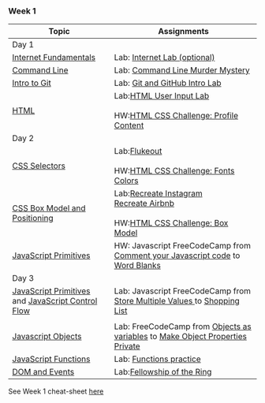 
### Week 1
| Topic                                    | Assignments                              |
| ---------------------------------------- | ---------------------------------------- |
|Day 1 | |
| [Internet Fundamentals][1]         | Lab: [Internet Lab (optional)][1000]     |
| [Command Line][2]                  | Lab: [Command Line Murder Mystery][1001] |
| [Intro to Git][3] | Lab: [Git and GitHub Intro Lab][1026]    |
| [HTML][5] | Lab:[HTML User Input Lab][901]<br><br>HW:[HTML CSS Challenge: Profile Content][1028] |
|Day 2| |
| [CSS Selectors][6]                 | Lab:[Flukeout][1029]<br><br> HW:[HTML CSS Challenge: Fonts Colors][1030]|
| [CSS Box Model and Positioning][9] | Lab:[Recreate Instagram][1023] <br> [Recreate Airbnb][1024] <br><br> HW:[HTML CSS Challenge: Box Model][1031]|
| [JavaScript Primitives][4]       | HW: Javascript FreeCodeCamp from [Comment your Javascript code][1003] to [Word Blanks][1032]|
|Day 3||
| [JavaScript Primitives][4] and [JavaScript Control Flow][7] | Lab: Javascript FreeCodeCamp from [Store Multiple Values ](1003) to [Shopping List][1033]<!-- <br><br>HW:[Javascript Primitives][1034]Javascript FreeCodeCamp from [For Loops][1035] to [Nesting For Loops] [1036]Plan B --> |
|||
| [Javascript Objects][24]              | Lab: FreeCodeCamp from [Objects as variables][1037] to [Make Object Properties Private][1038]|
| [JavaScript Functions][10]               | Lab: [Functions practice][1039] |
| [DOM and Events][11]                     | Lab:[Fellowship of the Ring][1040]|

See Week 1 cheat-sheet [here][23]

<!--
### Week 2
| Topic                                    | Assignments                              |
| ---------------------------------------- | ---------------------------------------- |
| [Callbacks and Iterators][12]            | [Iterators Lab][1011] <br><br> [Iterators with Reddit][1012] |
| [Intro to jQuery][13]                    | [Random Quote Generator][1013] <br><br> [Todo List][1014] |
| [jQuery Plugins][14]                     | [jQuery UI Lab][1015]                    |
| [AJAX][15]                               | [AJAX Doughnuts][1016] <br><br> [Reddit AJAX Slideshow][1017] |
| [Responsive CSS][16]                     |                                          |
| [Bootstrap][17]                          | [Bootstrap Mockups][1018]                |
| [User Stories and Wireframing][18]       | [Wireframing: Build an Idea][1019]       |
| [OOP with Constructors/Prototypes][19] <br><br> [Intro to TDD][20] | [Prototype Body Shop][1020]              |
| [Scopes][21]                             |                                          |
| [JavaScript Inheritance][22]             | [Body Shop 2][1021]                      |

| Projects and Additional Topics |
| ------------------------------ |
| [Tic Tac Toe][1010]            |
| [Project 1][1022]              |
| [Code Review][1025]            |
-->

[1]:  unit-1/03-internet/how-the-internet-works.md
[2]:  unit-1/01-workflow/command-line/01readme.md
[3]:  unit-1/01-workflow/intro-git/readme.md
[4]:  unit-1/02-js-jquery/js-primitives/readme.md
[5]:  unit-1/03-html-css/html-review/readme.md
[6]:  unit-1/03-html-css/css-selectors/readme.md
[7]:  unit-1/02-js-jquery/js-control-flow/readme.md
[9]:  unit-1/03-html-css/css-box-model/readme.md
[10]:  unit-1/02-js-jquery/js-functions/readme.md
[11]:  unit-1/02-js-jquery/js-dom-events/readme.md
[12]:  unit-1/02-js-jquery/js-callbacks-iterators/readme.md
[13]:  unit-1/02-js-jquery/jquery-intro/readme.md
[14]:  unit-1/02-js-jquery/jquery-plugins/readme.md
[15]:  unit-1/02-js-jquery/jquery-ajax/readme.md
[16]:  unit-1/03-html-css/css-responsive-design/readme.md
[17]:  unit-1/03-html-css/css-bootstrap/readme.md
[18]:  09-other-topics/user-stories-wireframing/readme.md
[19]:  unit-1/02-js-jquery/js-prototypes/01readme.md
[20]:  unit-1/02-js-jquery/js-tdd-intro/readme.md
[21]:  unit-1/02-js-jquery/js-scopes/readme.md
[22]:  unit-1/02-js-jquery/js-inheritance/01readme.md
[23]:  00-schedule/cheat-sheet.md
[24]:  unit-1/02-js-jquery/js-primitives/objects-arrays.md

[900]: https://github.com/WDI-SEA/html_top_ten_movies_table
[901]: https://github.com/WDI-SEA/html_user_inputs
[902]: https://github.com/ga-students/functions-thriller-lyrics
[1000]:  unit-1/03-internet/internet-lab.md
[1001]: https://github.com/WDI-SEA/command-line-murder-mystery
[1002]: https://github.com/WDI-SEA/google-shopping-conditionals-loops
[1003]: https://www.freecodecamp.com/challenges/comment-your-javascript-code
[1004]: https://github.com/davified/js-control-flow
[1005]: https://github.com/WDI-SEA/css-selectors-animal-style
[1006]: https://github.com/WDI-SEA/google-shopping-functions
[1007]: https://github.com/davified/js-functions
[1008]: https://github.com/WDI-SEA/selecting-reddit
[1009]: https://github.com/ga-students/temperature-converter-dom
[1010]: https://github.com/davified/tic-tac-toe
[1011]: https://github.com/WDI-SEA/js-callbacks-iterators
[1012]: https://github.com/WDI-SEA/iterators-reddit
[1013]: https://github.com/WDI-SEA/random-quote-jquery
[1014]: https://github.com/WDI-SEA/jquery-todo-list
[1015]: https://github.com/WDI-SEA/jquery-plugins
[1016]: https://github.com/WDI-SEA/jquery-ajax
[1017]: https://github.com/WDI-SEA/ajax-reddit-slideshow
[1018]: https://github.com/WDI-SEA/bootstrap-mockups
[1019]: 09-other-topics/user-stories-wireframing/exercise.md
[1020]: https://github.com/WDI-SEA/oop-prototype-car
[1021]: https://github.com/WDI-SEA/oop-inheritance-car
[1022]: 11-projects/project-1/readme.md
[1023]: https://github.com/ga-students/css-positioning
[1024]: https://github.com/ga-students/css-airbnb
[1025]: https://github.com/WDI-SEA/code-review
[1026]: https://github.com/ga-students/git-github-lab
[1027]: https://www.freecodecamp.com/challenges/iterate-with-javascript-for-loops
[1028]: https://github.com/lewagon/html-css-challenges/tree/master/01-profile-content
[1029]: https://flukeout.github.io/
[1030]: https://github.com/lewagon/html-css-challenges/tree/master/02-fonts-colors
[1031]: https://github.com/lewagon/html-css-challenges/tree/master/03-box-model
[1032]: https://www.freecodecamp.com/challenges/word-blanks 
[1033]: https://www.freecodecamp.com/challenges/shopping-list
[1034]: unit-1/labs/primitives.md
[1035]: https://www.freecodecamp.com/challenges/iterate-with-javascript-for-loops
[1036]: https://www.freecodecamp.com/challenges/nesting-for-loops 
[1037]: https://www.freecodecamp.com/challenges/declare-javascript-objects-as-variables
[1038]: https://www.freecodecamp.com/challenges/make-object-properties-private
[1039]: unit-1/labs/functions.md
[1040]: unit-1/labs/fellowship.md
